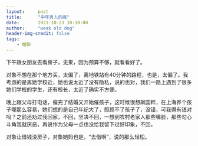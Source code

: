 ```yaml
---
layout:     post
title:      "中年男人的痛"
date:       2021-10-23 10:10:00
author:     "weak old dog"
header-img-credit: false
tags:
    - 瞎聊
---
```


下午跟女朋友去看房子，无果，因为预算不够，就看看好了。

对象不想在那个地方买，太偏了，离地铁站有40分钟的路程，也是，太偏了。我考虑的是离她学校近，她也说太近了没有隐私，说的也对，我们一路上遇到了很多她们学校的学生，还有校长，太近了确实不方便。

晚上跟父母打电话，催完了结婚又开始催孩子，这时候很想飙国粹，在上海养个孩子哪那么容易，她们想的是自己年纪大了，照顾不了孩子了，没错，可我得有钱对吗？之前还劝过我回家，不回，坚决不回，一想到农村老家人那些嘴脸，那些勾心斗角我就厌恶，再说作为父母一点也没给我留下过好印象，不回。

对象让借钱没房子，对象她妈也是，“去借啊”，说的那么轻松。
